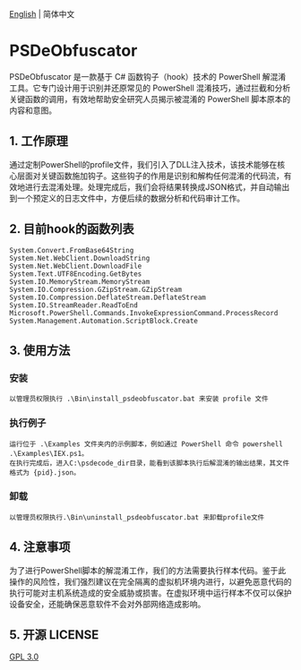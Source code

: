 [English](./README.md) | 简体中文 

# PSDeObfuscator

PSDeObfuscator 是一款基于 C# 函数钩子（hook）技术的 PowerShell 解混淆工具。它专门设计用于识别并还原常见的 PowerShell 混淆技巧，通过拦截和分析关键函数的调用，有效地帮助安全研究人员揭示被混淆的 PowerShell 脚本原本的内容和意图。


## 1. 工作原理
通过定制PowerShell的profile文件，我们引入了DLL注入技术，该技术能够在核心层面对关键函数施加钩子。这些钩子的作用是识别和解构任何混淆的代码流，有效地进行去混淆处理。处理完成后，我们会将结果转换成JSON格式，并自动输出到一个预定义的日志文件中，方便后续的数据分析和代码审计工作。

## 2. 目前hook的函数列表
```
System.Convert.FromBase64String
System.Net.WebClient.DownloadString
System.Net.WebClient.DownloadFile
System.Text.UTF8Encoding.GetBytes
System.IO.MemoryStream.MemoryStream
System.IO.Compression.GZipStream.GZipStream
System.IO.Compression.DeflateStream.DeflateStream
System.IO.StreamReader.ReadToEnd
Microsoft.PowerShell.Commands.InvokeExpressionCommand.ProcessRecord
System.Management.Automation.ScriptBlock.Create
```


## 3. 使用方法
### 安装

```
以管理员权限执行 .\Bin\install_psdeobfuscator.bat 来安装 profile 文件
```
### 执行例子

```
运行位于 .\Examples 文件夹内的示例脚本，例如通过 PowerShell 命令 powershell .\Examples\IEX.ps1。
在执行完成后，进入C:\psdecode_dir目录，能看到该脚本执行后解混淆的输出结果，其文件格式为 {pid}.json。
```
### 卸载

```
以管理员权限执行.\Bin\uninstall_psdeobfuscator.bat 来卸载profile文件
```

## 4. 注意事项

为了进行PowerShell脚本的解混淆工作，我们的方法需要执行样本代码。鉴于此操作的风险性，我们强烈建议在完全隔离的虚拟机环境内进行，以避免恶意代码的执行可能对主机系统造成的安全威胁或损害。在虚拟环境中运行样本不仅可以保护设备安全，还能确保恶意软件不会对外部网络造成影响。

## 5. 开源 LICENSE

[GPL 3.0](LICENSE.GPL)